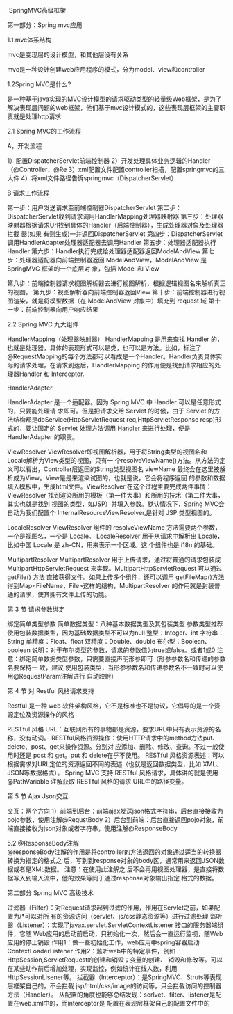 ​                                                             SpringMVC高级框架



第一部分：Spring mvc应用

1.1 mvc体系结构

mvc是变现层的设计模型，和其他层没有关系

mvc是一种设计创建web应用程序的模式，分为model、view和controller

1.2Spring MVC是什么?

是一种基于java实现的MVC设计模型的请求驱动类型的轻量级Web框架，是为了解决表现层问题的web框架，他们基于mvc设计模式的，这些表现层框架的主要职责就是处理http请求

2.1 Spring MVC的工作流程

A，开发流程

1）配置DispatcherServlet前端控制器
2）开发处理具体业务逻辑的Handler（@Controller、@Re
3）xml配置⽂件配置controller扫描，配置springmvc的三大件
4）将xml⽂件路径告诉springmvc（DispatcherServlet）

B 请求工作流程

第一步：⽤户发送请求⾄前端控制器DispatcherServlet
第二步：DispatcherServlet收到请求调⽤HandlerMapping处理器映射器
第三步：处理器映射器根据请求Url找到具体的Handler（后端控制器），生成处理器对象及处理器拦截
器(如果 有则⽣成)⼀并返回DispatcherServlet
第四步：DispatcherServlet调⽤HandlerAdapter处理器适配器去调⽤Handler
第五步：处理器适配器执⾏Handler
第六步：Handler执⾏完成给处理器适配器返回ModelAndView
第七步：处理器适配器向前端控制器返回 ModelAndView，ModelAndView 是SpringMVC 框架的一个底层对 象，包括 Model 和 View

第八步：前端控制器请求视图解析器去进⾏视图解析，根据逻辑视图名来解析真正的视图。
第九步：视图解析器向前端控制器返回View
第十步：前端控制器进⾏视图渲染，就是将模型数据（在 ModelAndView 对象中）填充到 request 域
第十一步：前端控制器向⽤户响应结果



2.2 Spring MVC 九大组件

HandlerMapping（处理器映射器）
HandlerMapping 是⽤来查找 Handler 的，也就是处理器，具体的表现形式可以是类，也可以是方法。比如，标注了@RequestMapping的每个⽅法都可以看成是⼀个Handler。Handler负责具体实际的请求处理，在请求到达后，HandlerMapping 的作⽤便是找到请求相应的处理器Handler 和 Interceptor.

HandlerAdapter 

HandlerAdapter 是一个适配器。因为 Spring MVC 中 Handler 可以是任意形式的，只要能处理请
求即可。但是把请求交给 Servlet 的时候，由于 Servlet 的⽅法结构都是doService(HttpServletRequest req,HttpServletResponse resp)形式的，要让固定的 Servlet 处理方法调用 Handler 来进⾏处理，便是 HandlerAdapter 的职责。

ViewResolver
ViewResolver即视图解析器，⽤于将String类型的视图名和Locale解析为View类型的视图，只有⼀
个resolveViewName()方法。从⽅法的定义可以看出，Controller层返回的String类型视图名
viewName 最终会在这⾥被解析成为View。View是是来渲染试图的，也就是说，它会将程序返回
的参数和数据填⼊模板中，⽣成html⽂件。ViewResolver 在这个过程主要完成两件事情：
ViewResolver 找到渲染所⽤的模板（第⼀件⼤事）和所⽤的技术（第⼆件⼤事，其实也就是找到
视图的类型，如JSP）并填⼊参数。默认情况下，Spring MVC会自动为我们配置个
InternalResourceViewResolver,是针对 JSP 类型视图的。

LocaleResolver
ViewResolver 组件的 resolveViewName 方法需要两个参数，一个是视图名，一个是 Locale。
LocaleResolver ⽤于从请求中解析出 Locale，⽐如中国 Locale 是 zh-CN，用来表示一个区域。这
个组件也是 i18n 的基础。

MultipartResolver
MultipartResolver 用于上传请求，通过将普通的请求包装成 MultipartHttpServletRequest 来实现。MultipartHttpServletRequest 可以通过 getFile() ⽅法 直接获得⽂件。如果上传多个组件，还可以调用 getFileMap()方法得到Map<FileName，File>这样的结构，MultipartResolver 的作用就是封装普通的请求，使其拥有⽂件上传的功能。

第 3 节 请求参数绑定

绑定简单类型参数
简单数据类型：⼋种基本数据类型及其包装类型
参数类型推荐使⽤包装数据类型，因为基础数据类型不可以为null
整型：Integer、int
字符串：String
单精度：Float、ﬂoat
双精度：Double、double
布尔型：Boolean、boolean
说明：对于布尔类型的参数，请求的参数值为true或false。或者1或0
注意：绑定简单数据类型参数，只需要直接声明形参即可（形参参数名和传递的参数名要保持⼀
致，建议 使用包装类型，当形参参数名和传递参数名不⼀致时可以使用@RequestParam注解进行
自动映射）

第 4 节 对 Restful 风格请求支持

Restful 是一种 web 软件架构⻛格，它不是标准也不是协议，它倡导的是一个资源定位及资源操作的风格

RESTful 风格 URL：互联网所有的事物都是资源，要求URL中只有表示资源的名称，没有动词。
RESTful风格资源操作：使用HTTP请求中的method⽅法put、delete、post、get来操作资源。分别对
应添加、删除、修改、查询。不过一般使用时还是 post 和 get。put 和 delete在乎不使用。
RESTful 风格资源表述：可以根据需求对URL定位的资源返回不同的表述（也就是返回数据类型，⽐如
XML、JSON等数据格式）。
Spring MVC 支持 RESTful 风格请求，具体讲的就是使⽤ @PathVariable 注解获取 RESTful 风格的请求
URL中的路径变量。

第 5 节 Ajax Json交互

交互：两个方向
1）前端到后台：前端ajax发送json格式字符串，后台直接接收为pojo参数，使用注解@RequstBody
2）后台到前端：后台直接返回pojo对象，前端直接接收为json对象或者字符串，使用注解@ResponseBody

5.2 @ResponseBody注解  
@responseBody注解的作用是将controller的⽅法返回的对象通过适当的转换器转换为指定的格式之
后，写到到response对象的body区，通常⽤来返回JSON数据或者是XML数据。 注意：在使用此注解之
后不会再用视图处理器，是直接将数据写入到输入流中，他的效果等同于通过response对象输出指定
格式的数据。



第二部分 Spring MVC 高级技术

过滤器（Filter）：对Request请求起到过滤的作⽤，作⽤在Servlet之前，如果配置为/*可以对所
有的资源访问（servlet、js/css静态资源等）进行过滤处理
监听器（Listener）：实现了javax.servlet.ServletContextListener 接⼝的服务器端组件，它随
Web应用的启动前启动，只初始化一次，然后会一直运行监视，随Web应用的停止销毁
作用1：做⼀些初始化⼯作，web应用中spring容器启动ContextLoaderListener
作用2：监听web中的特定事件，例如HttpSession,ServletRequest的创建和销毁；变量的创建、
销毁和修改等。可以在某些动作前后增加处理，实现监控，例如统计在线⼈数，利用
HttpSessionLisener等。
拦截器（Interceptor）：是SpringMVC、Struts等表现层框架自己的，不会拦截
jsp/html/css/image的访问等，只会拦截访问的控制器⽅法（Handler）。
从配置的⻆度也能够总结发现：serlvet、ﬁlter、listener是配置在web.xml中的，⽽interceptor是
配置在表现层框架自己的配置文件中的